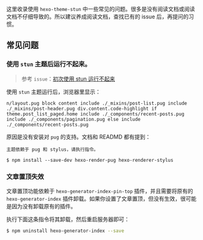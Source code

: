 这里收录使用 `hexo-theme-stun` 中一些常见的问题。很多是没有阅读文档或阅读文档不仔细导致的。所以建议养成阅读文档，查找已有的 issue 后，再提问的习惯。

## 常见问题

### 使用 `stun` 主题后运行不起来。

> 参考 `issue`：[初次使用 stun 运行不起来](https://github.com/liuyib/hexo-theme-stun/issues/2)

使用 `stun` 主题运行后，浏览器里显示：

`
n/layout.pug block content include ./_mixins/post-list.pug include ./_mixins/post-header.pug div.content.code-highlight if theme.post_list_paged.home include ./_components/recent-posts.pug include ./_components/pagination.pug else include ./_components/recent-posts.pug
`

原因是没有安装对 `pug` 的支持。文档和 READMD 都有提到：

```
主题依赖于 pug 和 stylus，请执行指令。

$ npm install --save-dev hexo-render-pug hexo-renderer-stylus
```

### 文章置顶失效

文章置顶功能依赖于 `hexo-generator-index-pin-top` 插件，并且需要将原有的 `hexo-generator-index` 插件卸载。如果你设置了文章置顶，但没有生效，很可能是因为没有卸载原有的插件。

执行下面这条指令将其卸载，然后重启服务器即可：

``` bash
$ npm uninstall hexo-generator-index --save
```
